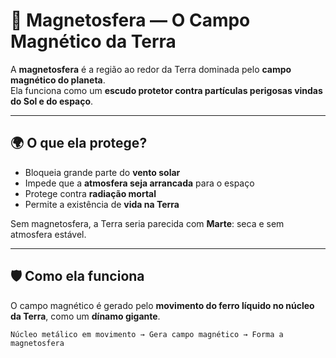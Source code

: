 # 🧲 Magnetosfera — O Campo Magnético da Terra

A **magnetosfera** é a região ao redor da Terra dominada pelo **campo magnético do planeta**.  
Ela funciona como um **escudo protetor contra partículas perigosas vindas do Sol e do espaço**.

---

## 🌍 O que ela protege?

- Bloqueia grande parte do **vento solar**
- Impede que a **atmosfera seja arrancada** para o espaço
- Protege contra **radiação mortal**
- Permite a existência de **vida na Terra**

Sem magnetosfera, a Terra seria parecida com **Marte**: seca e sem atmosfera estável.

---

## 🛡️ Como ela funciona

O campo magnético é gerado pelo **movimento do ferro líquido no núcleo da Terra**, como um **dínamo gigante**.

```plaintext
Núcleo metálico em movimento → Gera campo magnético → Forma a magnetosfera
```
